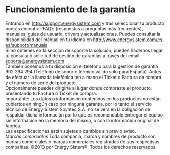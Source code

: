 Funcionamiento de la garantía
==============
Entrando en http://support.energysistem.com y tras seleccionar tu producto podrás encontrar FAQ’s (respuestas a preguntas más frecuentes), manuales, guías de usuario, drivers y actualizaciones. Puedes consultar la disponibilidad del manual en tu idioma en http://www.energysistem.com/es-es/support/manuals  
Si no obtienes en la sección de soporte la solución, puedes hacernos llegar tu consulta o solicitud de gestión de garantías a través del email: soporte@energysistem.com  
También ponemos a tu disposición el teléfono para la gestión de garantía 902 294 294 (Teléfono de soporte técnico válido solo para España). Antes de efectuar la llamada telefónica ten a mano el Ticket o Factura de compra y el número de serie del producto.  
Opcionalmente puedes dirigirte al lugar donde compraste el producto, presentando tu Factura o Ticket de compra.  
Importante: Los datos o información contenidos en los productos no están cubiertos en ningún caso por ninguna garantía, por lo tanto el servicio técnico de Energy Sistem Soyntec S.A. no se vera en la obligación de respaldar dicha información por lo que es recomendable entregar el equipo sin información en la memoria del mismo, o con la información original de fabrica.  
Las especificaciones están sujetas a cambios sin previo aviso.  
*Marcas comerciales* Toda compañía, marca y nombres de producto son marcas comerciales o marcas comerciales registradas de sus respectivas compañías.
©2013 por Energy Sistem®. Todos los derechos reservados.
